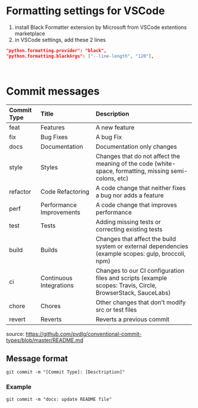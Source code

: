 # Formatting settings for VSCode
1. install Black Formatter extension by Microsoft from VSCode extentions marketplace
2. in VSCode settings, add these 2 lines 
``` json
"python.formatting.provider": "black",
"python.formatting.blackArgs": ["--line-length", "120"],
```
&nbsp;
# Commit messages
| Commit Type | Title |Description |
|:------------|:------|:------------|
feat	| Features| 	A new feature	
fix	    | Bug  Fixes|	A bug Fix	
docs	| Documentation|	Documentation only changes	
style	| Styles|	Changes that do not affect the meaning of the   code (white-space, formatting, missing semi-colons, etc)	
refactor|	Code Refactoring|	A code change that neither fixes a bug nor adds a feature	
perf	|Performance Improvements|	A code change that improves performance	
test	|Tests|	Adding missing tests or correcting existing tests
build	|Builds|	Changes that affect the build system or external dependencies (example scopes: gulp, broccoli, npm)	
ci	|Continuous Integrations|	Changes to our CI configuration files and scripts (example scopes: Travis, Circle, BrowserStack, SauceLabs)	
chore	|Chores|	Other changes that don't modify src or test files	
revert	|Reverts|	Reverts a previous commit

source: https://github.com/pvdlg/conventional-commit-types/blob/master/README.md

## Message format
```
git commit -m "[Commit Type]: [Desctription]"
```

### Example
```
git commit -m "docs: update README file"
```